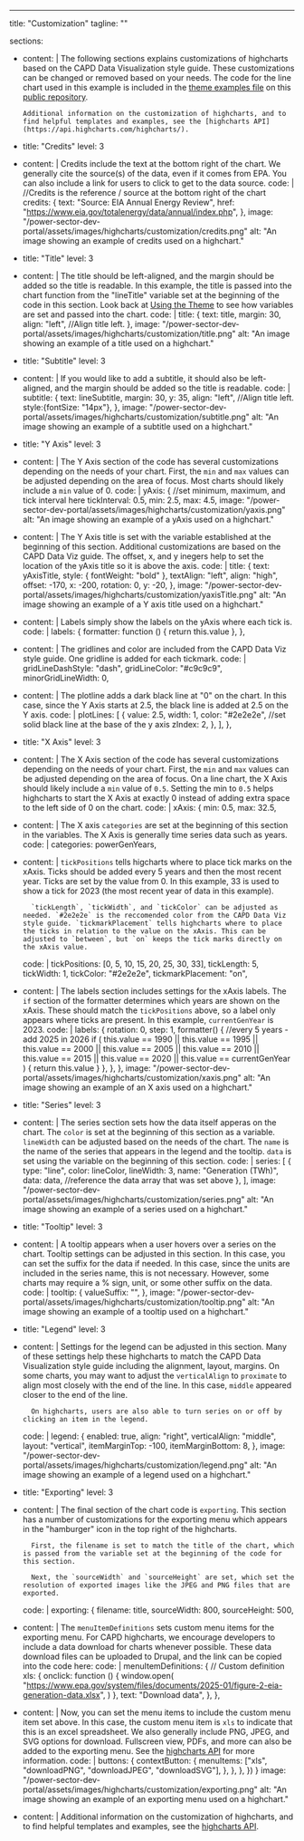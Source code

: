 ---
title: "Customization"
tagline: ""


sections:
  - content: |
        The following sections explains customizations of highcharts based on the CAPD Data Visualization style guide. These customizations can be changed or removed based on your needs. The code for the line chart used in this example is included in the [theme examples file](https://github.com/USEPA/highchartscapdtheme/blob/main/highcharts_capd_theme_examples.html) on this [public repository](https://github.com/USEPA/highchartscapdtheme/).

        Additional information on the customization of highcharts, and to find helpful templates and examples, see the [highcharts API](https://api.highcharts.com/highcharts/).
  - title: "Credits"
    level: 3
  - content: |
        Credits include the text at the bottom right of the chart. We generally cite the source(s) of the data, even if it comes from EPA. You can also include a link for users to click to get to the data source.
    code: |
         //Credits is the reference / source at the bottom right of the chart
         credits: {
            text: "Source: EIA Annual Energy Review",
            href: "https://www.eia.gov/totalenergy/data/annual/index.php",
         },
    image: "/power-sector-dev-portal/assets/images/highcharts/customization/credits.png"
    alt: "An image showing an example of credits used on a highchart."
  - title: "Title"
    level: 3
  - content: |
          The title should be left-aligned, and the margin should be added so the title is readable. In this example, the title is passed into the chart function from the "lineTitle" variable set at the beginning of the code in this section. Look back at [Using the Theme](#/highcharts/hc-using-the-theme) to see how variables are set and passed into the chart.
    code: |
        title: {
            text: title,
            margin: 30,
            align: "left", //Align title left.
        },
    image: "/power-sector-dev-portal/assets/images/highcharts/customization/title.png"
    alt: "An image showing an example of a title used on a highchart."
  - title: "Subtitle"
    level: 3
  - content: |
          If you would like to add a subtitle, it should also be left-aligned, and the margin should be added so the title is readable.
    code: |
        subtitle: {
            text: lineSubtitle,
            margin: 30,
            y: 35,
            align: "left", //Align title left.
            style:{fontSize: "14px"},
        },
    image: "/power-sector-dev-portal/assets/images/highcharts/customization/subtitle.png"
    alt: "An image showing an example of a subtitle used on a highchart."
  - title: "Y Axis"
    level: 3
  - content: |
          The Y Axis section of the code has several customizations depending on the needs of your chart. First, the `min` and `max` values can be adjusted depending on the area of focus. Most charts should likely include a `min` value of 0. 
    code: |
        yAxis: {
        //set minimum, maximum, and tick interval here
        tickInterval: 0.5,
        min: 2.5,
        max: 4.5,
    image: "/power-sector-dev-portal/assets/images/highcharts/customization/yaxis.png"
    alt: "An image showing an example of a yAxis used on a highchart."
  - content: |
          The Y Axis title is set with the variable established at the beginning of this section. Additional customizations are based on the CAPD Data Viz guide. The offset, x, and y inegers help to set the location of the yAxis title so it is above the axis. 
    code: |
        title: {
            text: yAxisTitle,
            style: { fontWeight: "bold" },
            textAlign: "left",
            align: "high",
            offset: -170,
            x: -200,
            rotation: 0,
            y: -20,
        },
    image: "/power-sector-dev-portal/assets/images/highcharts/customization/yaxisTitle.png"
    alt: "An image showing an example of a Y axis title used on a highchart."
  - content: |
          Labels simply show the labels on the yAxis where each tick is.
    code: |
        labels: {
            formatter: function () {
            return this.value
            },
        },
  - content: |
          The gridlines and color are included from the CAPD Data Viz style guide. One gridline is added for each tickmark.
    code: |
        gridLineDashStyle: "dash",
        gridLineColor: "#c9c9c9",
        minorGridLineWidth: 0,
  - content: |
          The plotline adds a dark black line at "0" on the chart. In this case, since the Y Axis starts at 2.5, the black line is added at 2.5 on the Y axis. 
    code: |
        plotLines: [
            {
            value: 2.5,
            width: 1,
            color: "#2e2e2e", //set solid black line at the base of the y axis
            zIndex: 2,
            },
        ],
        },
  - title: "X Axis"
    level: 3
  - content: |
          The X Axis section of the code has several customizations depending on the needs of your chart. First, the `min` and `max` values can be adjusted depending on the area of focus. On a line chart, the X Axis should likely include a `min` value of `0.5`. Setting the min to `0.5` helps highcharts to start the X Axis at exactly 0 instead of adding extra space to the left side of 0 on the chart.
    code: |
        xAxis: {
        min: 0.5,
        max: 32.5,
  - content: |
          The X axis `categories` are set at the beginning of this section in the variables. The X Axis is generally time series data such as years.
    code: |
        categories: powerGenYears,
  - content: |
          `tickPositions` tells higcharts where to place tick marks on the xAxis. Ticks should be added every 5 years and then the most recent year. Ticks are set by the value from 0. In this example, 33 is used to show a tick for 2023 (the most recent year of data in this example).

          `tickLength`, `tickWidth`, and `tickColor` can be adjusted as needed. `#2e2e2e` is the reccomended color from the CAPD Data Viz style guide. `tickmarkPlacement` tells highcharts where to place the ticks in relation to the value on the xAxis. This can be adjusted to `between`, but `on` keeps the tick marks directly on the xAxis value.
    code: |
        tickPositions: [0, 5, 10, 15, 20, 25, 30, 33],
        tickLength: 5,
        tickWidth: 1,
        tickColor: "#2e2e2e",
        tickmarkPlacement: "on",
  - content: |
          The labels section includes settings for the xAxis labels. The `if` section of the formatter determines which years are shown on the xAxis. These should match the `tickPositions` above, so a label only appears where ticks are present. In this example, `currentGenYear` is 2023.
    code: |
        labels: {
            rotation: 0,
            step: 1,
            formatter() {
            //every 5 years - add 2025 in 2026
            if (
                this.value == 1990 ||
                this.value == 1995 ||
                this.value == 2000 ||
                this.value == 2005 ||
                this.value == 2010 ||
                this.value == 2015 ||
                this.value == 2020 ||
                this.value == currentGenYear
            ) {
                return this.value
            }
            },
        },
        },
    image: "/power-sector-dev-portal/assets/images/highcharts/customization/xaxis.png"
    alt: "An image showing an example of an X axis used on a highchart."
  - title: "Series"
    level: 3
  - content: |
          The series section sets how the data itself apperas on the chart. The `color` is set at the beginning of this section as a variable. `lineWidth` can be adjusted based on the needs of the chart. The `name` is the name of the series that appears in the legend and the tooltip. `data` is set using the variable on the beginning of this section.
    code: |
        series: [
        {
            type: "line",
            color: lineColor,
            lineWidth: 3,
            name: "Generation (TWh)",
            data: data, //reference the data array that was set above
        },
        ],
    image: "/power-sector-dev-portal/assets/images/highcharts/customization/series.png"
    alt: "An image showing an example of a series used on a highchart."
  - title: "Tooltip"
    level: 3
  - content: |
          A tooltip appears when a user hovers over a series on the chart. Tooltip settings can be adjusted in this section. In this case, you can set the suffix for the data if needed. In this case, since the units are included in the series name, this is not necessary. However, some charts may require a % sign, unit, or some other suffix on the data.
    code: |
        tooltip: {
        valueSuffix: "",
        },
    image: "/power-sector-dev-portal/assets/images/highcharts/customization/tooltip.png"
    alt: "An image showing an example of a tooltip used on a highchart."
  - title: "Legend"
    level: 3
  - content: |
          Settings for the legend can be adjusted in this section. Many of these settings help these highcharts to match the CAPD Data Visualization style guide including the alignment, layout, margins. On some charts, you may want to adjust the `verticalAlign` to `proximate` to align most closely with the end of the line. In this case, `middle` appeared closer to the end of the line.

          On highcharts, users are also able to turn series on or off by clicking an item in the legend.
    code: |
        legend: {
            enabled: true,
            align: "right",
            verticalAlign: "middle",
            layout: "vertical",
            itemMarginTop: -100,
            itemMarginBottom: 8,
        },
    image: "/power-sector-dev-portal/assets/images/highcharts/customization/legend.png"
    alt: "An image showing an example of a legend used on a highchart."
  - title: "Exporting"
    level: 3
  - content: |
          The final section of the chart code is `exporting`. This section has a number of customizations for the exporting menu which appears in the "hamburger" icon in the top right of the highcharts.

          First, the filename is set to match the title of the chart, which is passed from the variable set at the beginning of the code for this section. 
          
          Next, the `sourceWidth` and `sourceHeight` are set, which set the resolution of exported images like the JPEG and PNG files that are exported.
    code: |
        exporting: {
            filename: title,
            sourceWidth: 800,
            sourceHeight: 500,
  - content: |
          The `menuItemDefinitions` sets custom menu items for the exporting menu. For CAPD highcharts, we encourage developers to include a data download for charts whenever possible. These data download files can be uploaded to Drupal, and the link can be copied into the code here:
    code: |
        menuItemDefinitions: {
            // Custom definition
            xls: {
            onclick: function () {
                window.open(
                "https://www.epa.gov/system/files/documents/2025-01/figure-2-eia-generation-data.xlsx",
                )
            },
            text: "Download data",
            },
        },
  - content: |
          Now, you can set the menu items to include the custom menu item set above. In this case, the custom menu item is `xls` to indicate that this is an excel spreadsheet. We also generally include PNG, JPEG, and SVG options for download. Fullscreen view, PDFs, and more can also be added to the exporting menu. See the [highcharts API](https://api.highcharts.com/highcharts/exporting.menuItemDefinitions) for more information.
    code: |
        buttons: {
            contextButton: {
            menuItems: ["xls", "downloadPNG", "downloadJPEG", "downloadSVG"],
            },
            },
            },
        })
        }
    image: "/power-sector-dev-portal/assets/images/highcharts/customization/exporting.png"
    alt: "An image showing an example of an exporting menu used on a highchart."
  - content: |
            Additional information on the customization of highcharts, and to find helpful templates and examples, see the [highcharts API](https://api.highcharts.com/highcharts/).